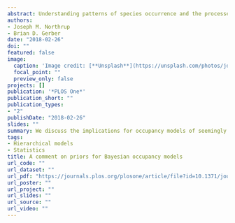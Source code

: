 ```yaml
---
abstract: Understanding patterns of species occurrence and the processes underlying these patterns is fundamental to the study of ecology. One of the more commonly used approaches to investigate species occurrence patterns is occupancy modeling, which can account for imperfect detection of a species during surveys. In recent years, there has been a proliferation of Bayesian modeling in ecology, which includes fitting Bayesian occupancy models. The Bayesian framework is appealing to ecologists for many reasons, including the ability to incorporate prior information through the specification of prior distributions on parameters. While ecologists almost exclusively intend to choose priors so that they are “uninformative” or “vague”, such priors can easily be unintentionally highly informative. Here we report on how the specification of a “vague” normally distributed (i.e., Gaussian) prior on coefficients in Bayesian occupancy models can unintentionally influence parameter estimation. Using both simulated data and empirical examples, we illustrate how this issue likely compromises inference about species-habitat relationships. While the extent to which these informative priors influence inference depends on the data set, researchers fitting Bayesian occupancy models should conduct sensitivity analyses to ensure intended inference, or employ less commonly used priors that are less informative (e.g., logistic or t prior distributions). We provide suggestions for addressing this issue in occupancy studies, and an online tool for exploring this issue under different contexts.
authors:
- Joseph M. Northrup
- Brian D. Gerber
date: "2018-02-26"
doi: ""
featured: false
image:
  caption: 'Image credit: [**Unsplash**](https://unsplash.com/photos/jdD8gXaTZsc)'
  focal_point: ""
  preview_only: false
projects: []
publication: '*PLOS One*'
publication_short: ""
publication_types:
- "2"
publishDate: "2018-02-26"
slides: ""
summary: We discuss the implications for occupancy models of seemingly diffuse normal priors becoming highly informative when transformed for use in modeling binary data
tags:
- Hierarchical models
- Statistics
title: A comment on priors for Bayesian occupancy models
url_code: ""
url_dataset: ""
url_pdf: "https://journals.plos.org/plosone/article/file?id=10.1371/journal.pone.0192819&type=printable"
url_poster: ""
url_project: ""
url_slides: ""
url_source: ""
url_video: ""
---
```



